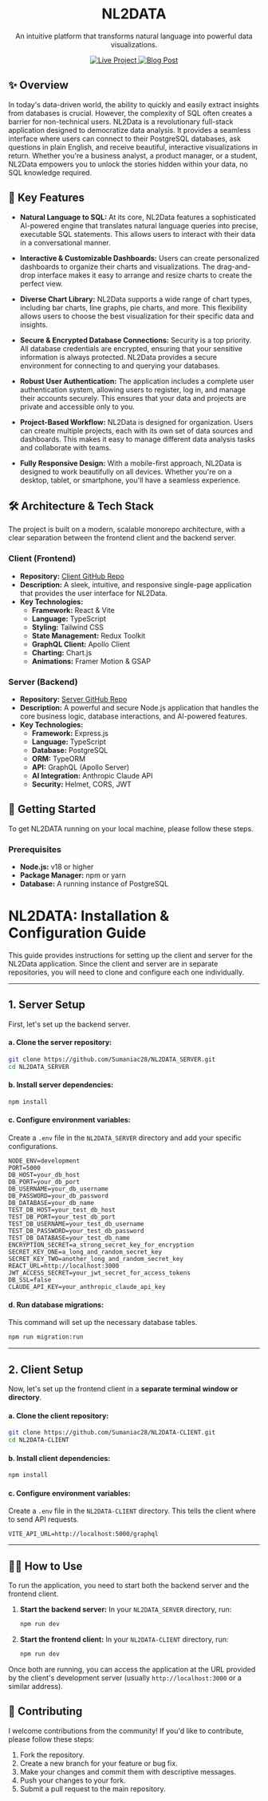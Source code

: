 
<div align="center">
  <!-- <img src="client/src/assets/HIW.png" alt="NL2Data Logo" width="200" /> -->
  <h1 align="center">NL2DATA</h1>
  <p align="center">
    An intuitive platform that transforms natural language into powerful data visualizations.
  </p>
  <p align="center">
    <a href="https://nl2data.vercel.app/">
      <img src="https://img.shields.io/badge/Live%20Project-Online-brightgreen" alt="Live Project" />
    </a>
    <a href="https://dev.to/sumaniac28/nl2data-3dh7">
      <img src="https://img.shields.io/badge/Blog%20Post-Read%20More-blue" alt="Blog Post" />
    </a>
  </p>
</div>

## ✨ Overview

In today's data-driven world, the ability to quickly and easily extract insights from databases is crucial. However, the complexity of SQL often creates a barrier for non-technical users. NL2Data is a revolutionary full-stack application designed to democratize data analysis. It provides a seamless interface where users can connect to their PostgreSQL databases, ask questions in plain English, and receive beautiful, interactive visualizations in return. Whether you're a business analyst, a product manager, or a student, NL2Data empowers you to unlock the stories hidden within your data, no SQL knowledge required.

## 🚀 Key Features

-   **Natural Language to SQL:** At its core, NL2Data features a sophisticated AI-powered engine that translates natural language queries into precise, executable SQL statements. This allows users to interact with their data in a conversational manner.

-   **Interactive & Customizable Dashboards:** Users can create personalized dashboards to organize their charts and visualizations. The drag-and-drop interface makes it easy to arrange and resize charts to create the perfect view.

-   **Diverse Chart Library:** NL2Data supports a wide range of chart types, including bar charts, line graphs, pie charts, and more. This flexibility allows users to choose the best visualization for their specific data and insights.

-   **Secure & Encrypted Database Connections:** Security is a top priority. All database credentials are encrypted, ensuring that your sensitive information is always protected. NL2Data provides a secure environment for connecting to and querying your databases.

-   **Robust User Authentication:** The application includes a complete user authentication system, allowing users to register, log in, and manage their accounts securely. This ensures that your data and projects are private and accessible only to you.

-   **Project-Based Workflow:** NL2Data is designed for organization. Users can create multiple projects, each with its own set of data sources and dashboards. This makes it easy to manage different data analysis tasks and collaborate with teams.

-   **Fully Responsive Design:** With a mobile-first approach, NL2Data is designed to work beautifully on all devices. Whether you're on a desktop, tablet, or smartphone, you'll have a seamless experience.

## 🛠️ Architecture & Tech Stack

The project is built on a modern, scalable monorepo architecture, with a clear separation between the frontend client and the backend server.

### Client (Frontend)

-   **Repository:** [Client GitHub Repo](https://github.com/Sumaniac28/NL2DATA-CLIENT)
-   **Description:** A sleek, intuitive, and responsive single-page application that provides the user interface for NL2Data.
-   **Key Technologies:**
    -   **Framework:** React & Vite
    -   **Language:** TypeScript
    -   **Styling:** Tailwind CSS
    -   **State Management:** Redux Toolkit
    -   **GraphQL Client:** Apollo Client
    -   **Charting:** Chart.js
    -   **Animations:** Framer Motion & GSAP

### Server (Backend)

-   **Repository:** [Server GitHub Repo](https://github.com/Sumaniac28/NL2DATA_SERVER)
-   **Description:** A powerful and secure Node.js application that handles the core business logic, database interactions, and AI-powered features.
-   **Key Technologies:**
    -   **Framework:** Express.js
    -   **Language:** TypeScript
    -   **Database:** PostgreSQL
    -   **ORM:** TypeORM
    -   **API:** GraphQL (Apollo Server)
    -   **AI Integration:** Anthropic Claude API
    -   **Security:** Helmet, CORS, JWT

## 🏁 Getting Started

To get NL2DATA running on your local machine, please follow these steps.

### Prerequisites

-   **Node.js:** v18 or higher
-   **Package Manager:** npm or yarn
-   **Database:** A running instance of PostgreSQL

# NL2DATA: Installation & Configuration Guide

This guide provides instructions for setting up the client and server for the NL2Data application. Since the client and server are in separate repositories, you will need to clone and configure each one individually.

---

## 1. Server Setup

First, let's set up the backend server.

#### a. Clone the server repository:
```bash
git clone https://github.com/Sumaniac28/NL2DATA_SERVER.git
cd NL2DATA_SERVER
```

#### b. Install server dependencies:
```bash
npm install
```

#### c. Configure environment variables:
Create a `.env` file in the `NL2DATA_SERVER` directory and add your specific configurations.

```env
NODE_ENV=development
PORT=5000
DB_HOST=your_db_host
DB_PORT=your_db_port
DB_USERNAME=your_db_username
DB_PASSWORD=your_db_password
DB_DATABASE=your_db_name
TEST_DB_HOST=your_test_db_host
TEST_DB_PORT=your_test_db_port
TEST_DB_USERNAME=your_test_db_username
TEST_DB_PASSWORD=your_test_db_password
TEST_DB_DATABASE=your_test_db_name
ENCRYPTION_SECRET=a_strong_secret_key_for_encryption
SECRET_KEY_ONE=a_long_and_random_secret_key
SECRET_KEY_TWO=another_long_and_random_secret_key
REACT_URL=http://localhost:3000
JWT_ACCESS_SECRET=your_jwt_secret_for_access_tokens
DB_SSL=false
CLAUDE_API_KEY=your_anthropic_claude_api_key
```

#### d. Run database migrations:
This command will set up the necessary database tables.
```bash
npm run migration:run
```

---

## 2. Client Setup

Now, let's set up the frontend client in a **separate terminal window or directory**.

#### a. Clone the client repository:
```bash
git clone https://github.com/Sumaniac28/NL2DATA-CLIENT.git
cd NL2DATA-CLIENT
```

#### b. Install client dependencies:
```bash
npm install
```

#### c. Configure environment variables:
Create a `.env` file in the `NL2DATA-CLIENT` directory. This tells the client where to send API requests.

```env
VITE_API_URL=http://localhost:5000/graphql
```

---

## 🏃‍♀️ How to Use

To run the application, you need to start both the backend server and the frontend client.

1.  **Start the backend server:**
    In your `NL2DATA_SERVER` directory, run:
    ```bash
    npm run dev
    ```

2.  **Start the frontend client:**
    In your `NL2DATA-CLIENT` directory, run:
    ```bash
    npm run dev
    ```

Once both are running, you can access the application at the URL provided by the client's development server (usually `http://localhost:3000` or a similar address).

## 🤝 Contributing

I welcome contributions from the community! If you'd like to contribute, please follow these steps:

1.  Fork the repository.
2.  Create a new branch for your feature or bug fix.
3.  Make your changes and commit them with descriptive messages.
4.  Push your changes to your fork.
5.  Submit a pull request to the main repository.
